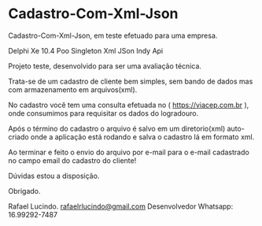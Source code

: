 # Cadastro-Com-Xml-Json
Cadastro-Com-Xml-Json, em teste efetuado para uma empresa.

Delphi Xe 10.4
Poo Singleton
Xml
JSon
Indy
Api

Projeto teste, desenvolvido para ser uma avaliação técnica.

Trata-se de um cadastro de cliente bem simples, sem bando de
dados mas com armazenamento em arquivos(xml).

No cadastro você tem uma consulta efetuada no ( https://viacep.com.br ),
onde consumimos para requisitar os dados do logradouro.

Após o término do cadastro o arquivo é salvo em um diretorio(xml) auto-criado
onde a aplicação está rodando e salva o cadastro lá em formato xml.

Ao terminar e feito o envio do arquivo por e-mail para o e-mail cadastrado
no campo email do cadastro do cliente!

Dúvidas estou a disposição.

Obrigado.

Rafael Lucindo.
rafaelrlucindo@gmail.com
Desenvolvedor
Whatsapp: 16.99292-7487
